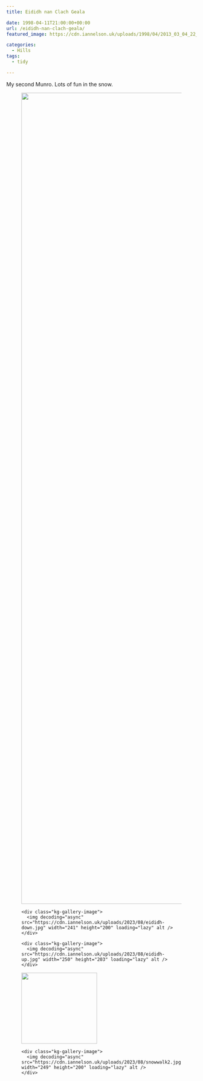 ```yaml
---
title: Eididh nan Clach Geala

date: 1998-04-11T21:00:00+00:00
url: /eididh-nan-clach-geala/
featured_image: https://cdn.iannelson.uk/uploads/1998/04/2013_03_04_22_18_56-1.jpg

categories:
  - Hills
tags:
  - tidy

---
```

My second Munro. Lots of fun in the snow.<figure class="kg-card kg-gallery-card kg-width-wide"> 

<div class="kg-gallery-container">
  <div class="kg-gallery-row">
    <div class="kg-gallery-image">
      <img decoding="async" src="https://cdn.iannelson.uk/uploads/2023/08/2013_03_04_22_18_56.jpg" width="1194" height="2148" loading="lazy" alt srcset="https://cdn.iannelson.uk/uploads/2023/08/1_2013_03_04_22_18_56.jpg 600w, https://cdn.iannelson.uk/uploads/2023/08/2_2013_03_04_22_18_56.jpg 1000w, https://cdn.iannelson.uk/uploads/2023/08/2013_03_04_22_18_56.jpg 1194w" sizes="auto, (min-width: 720px) 720px" />
    </div>
    
    <div class="kg-gallery-image">
      <img decoding="async" src="https://cdn.iannelson.uk/uploads/2023/08/eididh-down.jpg" width="241" height="200" loading="lazy" alt />
    </div>
    
    <div class="kg-gallery-image">
      <img decoding="async" src="https://cdn.iannelson.uk/uploads/2023/08/eididh-up.jpg" width="250" height="203" loading="lazy" alt />
    </div>
  </div>
  
  <div class="kg-gallery-row">
    <div class="kg-gallery-image">
      <img decoding="async" src="https://cdn.iannelson.uk/uploads/2023/08/snowwalk1.jpg" width="200" height="188" loading="lazy" alt />
    </div>
    
    <div class="kg-gallery-image">
      <img decoding="async" src="https://cdn.iannelson.uk/uploads/2023/08/snowwalk2.jpg" width="249" height="200" loading="lazy" alt />
    </div>
  </div>
</div></figure>